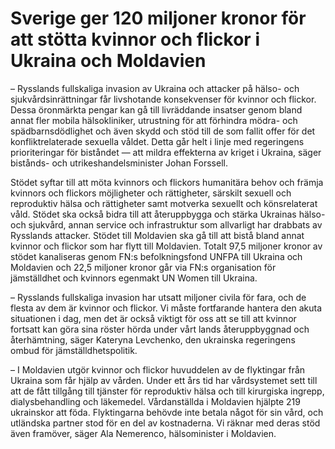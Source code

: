 # Sverige ger 120 miljoner kronor för att stötta kvinnor och flickor i Ukraina och Moldavien

– Rysslands fullskaliga invasion av Ukraina och attacker på hälso\- och sjukvårdsinrättningar får livshotande konsekvenser för kvinnor och flickor. Dessa öronmärkta pengar kan gå till livräddande insatser genom bland annat fler mobila hälsokliniker, utrustning för att förhindra mödra\- och spädbarnsdödlighet och även skydd och stöd till de som fallit offer för det konfliktrelaterade sexuella våldet. Detta går helt i linje med regeringens prioriteringar för biståndet — att mildra effekterna av kriget i Ukraina, säger bistånds\- och utrikeshandelsminister Johan Forssell.

Stödet syftar till att möta kvinnors och flickors humanitära behov och främja kvinnors och flickors möjligheter och rättigheter, särskilt sexuell och reproduktiv hälsa och rättigheter samt motverka sexuellt och könsrelaterat våld. Stödet ska också bidra till att återuppbygga och stärka Ukrainas hälso\- och sjukvård, annan service och infrastruktur som allvarligt har drabbats av Rysslands attacker. Stödet till Moldavien ska gå till att bistå bland annat kvinnor och flickor som har flytt till Moldavien. Totalt 97,5 miljoner kronor av stödet kanaliseras genom FN:s befolkningsfond UNFPA till Ukraina och Moldavien och 22,5 miljoner kronor går via FN:s organisation för jämställdhet och kvinnors egenmakt UN Women till Ukraina.

– Rysslands fullskaliga invasion har utsatt miljoner civila för fara, och de flesta av dem är kvinnor och flickor. Vi måste fortfarande hantera den akuta situationen i dag, men det är också viktigt för oss att se till att kvinnor fortsatt kan göra sina röster hörda under vårt lands återuppbyggnad och återhämtning, säger Kateryna Levchenko, den ukrainska regeringens ombud för jämställdhetspolitik.

– I Moldavien utgör kvinnor och flickor huvuddelen av de flyktingar från Ukraina som får hjälp av vården. Under ett års tid har vårdsystemet sett till att de fått tillgång till tjänster för reproduktiv hälsa och till kirurgiska ingrepp, dialysbehandling och läkemedel. Vårdanställda i Moldavien hjälpte 219 ukrainskor att föda. Flyktingarna behövde inte betala något för sin vård, och utländska partner stod för en del av kostnaderna. Vi räknar med deras stöd även framöver, säger Ala Nemerenco, hälsominister i Moldavien.
